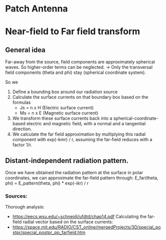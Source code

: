 # Patch Antenna


# Near-field to Far field transform
## General idea
Far-away from the source, field components are approximately spherical waves. So higher-order terms can be neglected.
-> Only the transversal field components (theta and phi) stay (spherical coordinate system).

So we
1. Define a bounding box around our radiation source
2. Calculate the surface currents on that boundary box based on the formulas
    * Js =  n x H (Electric surface current)
    * Ms =  n x E (Magnetic surface current)
3. We transform these surface currents back into a spherical-coordinate-based electric and magnetic field, with a normal and a tangential direction.
4. We calculate the far field approximation by multiplying this radial component with exp(-k*m*r) / r, assuming the far-field reduces with a factor 1/r.

## Distant-independent radiation pattern.
Once we have obtained the radiation pattern at the surface in polar coordinates, we can approximate the far-field pattern through:
E_far(theta, phi) = E_pattern(theta, phi) * exp(-i*k*r) / r

### Sources:
Thorough analysis:
- https://eecs.wsu.edu/~schneidj/ufdtd/chap14.pdf
Calculating the far-field radial vector based on the surface currents:
- https://space.mit.edu/RADIO/CST_online/mergedProjects/3D/special_postpr/special_postpr_pp_farfield.htm
